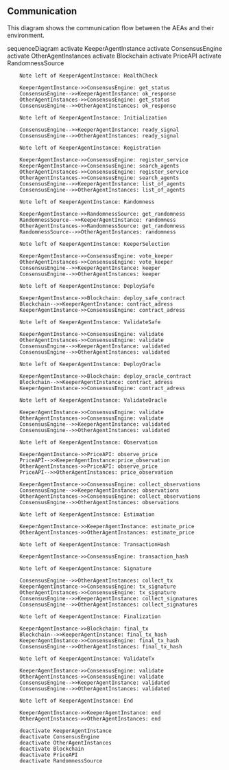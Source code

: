 ## Communication
This diagram shows the communication flow between the AEAs and their environment.

<div class="mermaid">
    sequenceDiagram
        activate KeeperAgentInstance
        activate ConsensusEngine
        activate OtherAgentInstances
        activate Blockchain
        activate PriceAPI
        activate RandomnessSource

        Note left of KeeperAgentInstance: HealthCheck

        KeeperAgentInstance->>ConsensusEngine: get_status
        ConsensusEngine-->>KeeperAgentInstance: ok_response
        OtherAgentInstances->>ConsensusEngine: get_status
        ConsensusEngine-->>OtherAgentInstances: ok_response

        Note left of KeeperAgentInstance: Initialization

        ConsensusEngine-->>KeeperAgentInstance: ready_signal
        ConsensusEngine-->>OtherAgentInstances: ready_signal

        Note left of KeeperAgentInstance: Registration

        KeeperAgentInstance->>ConsensusEngine: register_service
        KeeperAgentInstance->>ConsensusEngine: search_agents
        OtherAgentInstances->>ConsensusEngine: register_service
        OtherAgentInstances->>ConsensusEngine: search_agents
        ConsensusEngine-->>KeeperAgentInstance: list_of_agents
        ConsensusEngine-->>OtherAgentInstances: list_of_agents

        Note left of KeeperAgentInstance: Randomness

        KeeperAgentInstance->>RandomnessSource: get_randomness
        RandomnessSource-->>KeeperAgentInstance: randomness
        OtherAgentInstances->>RandomnessSource: get_randomness
        RandomnessSource-->>OtherAgentInstances: randomness

        Note left of KeeperAgentInstance: KeeperSelection

        KeeperAgentInstance->>ConsensusEngine: vote_keeper
        OtherAgentInstances->>ConsensusEngine: vote_keeper
        ConsensusEngine-->>KeeperAgentInstance: keeper
        ConsensusEngine-->>OtherAgentInstances: keeper

        Note left of KeeperAgentInstance: DeploySafe

        KeeperAgentInstance->>Blockchain: deploy_safe_contract
        Blockchain-->>KeeperAgentInstance: contract_adress
        KeeperAgentInstance->>ConsensusEngine: contract_adress

        Note left of KeeperAgentInstance: ValidateSafe

        KeeperAgentInstance->>ConsensusEngine: validate
        OtherAgentInstances->>ConsensusEngine: validate
        ConsensusEngine-->>KeeperAgentInstance: validated
        ConsensusEngine-->>OtherAgentInstances: validated

        Note left of KeeperAgentInstance: DeployOracle

        KeeperAgentInstance->>Blockchain: deploy_oracle_contract
        Blockchain-->>KeeperAgentInstance: contract_adress
        KeeperAgentInstance->>ConsensusEngine: contract_adress

        Note left of KeeperAgentInstance: ValidateOracle

        KeeperAgentInstance->>ConsensusEngine: validate
        OtherAgentInstances->>ConsensusEngine: validate
        ConsensusEngine-->>KeeperAgentInstance: validated
        ConsensusEngine-->>OtherAgentInstances: validated

        Note left of KeeperAgentInstance: Observation

        KeeperAgentInstance->>PriceAPI: observe_price
        PriceAPI-->>KeeperAgentInstance:price_observation
        OtherAgentInstances->>PriceAPI: observe_price
        PriceAPI-->>OtherAgentInstances: price_observation

        KeeperAgentInstance->>ConsensusEngine: collect_observations
        ConsensusEngine-->>KeeperAgentInstance: observations
        OtherAgentInstances->>ConsensusEngine: collect_observations
        ConsensusEngine-->>OtherAgentInstances: observations

        Note left of KeeperAgentInstance: Estimation

        KeeperAgentInstance->>KeeperAgentInstance: estimate_price
        OtherAgentInstances->>OtherAgentInstances: estimate_price

        Note left of KeeperAgentInstance: TransactionHash

        KeeperAgentInstance->>ConsensusEngine: transaction_hash

        Note left of KeeperAgentInstance: Signature

        ConsensusEngine-->>OtherAgentInstances: collect_tx
        KeeperAgentInstance->>ConsensusEngine: tx_signature
        OtherAgentInstances->>ConsensusEngine: tx_signature
        ConsensusEngine-->>KeeperAgentInstance: collect_signatures
        ConsensusEngine-->>OtherAgentInstances: collect_signatures

        Note left of KeeperAgentInstance: Finalization

        KeeperAgentInstance->>Blockchain: final_tx
        Blockchain-->>KeeperAgentInstance: final_tx_hash
        KeeperAgentInstance->>ConsensusEngine: final_tx_hash
        ConsensusEngine-->>OtherAgentInstances: final_tx_hash

        Note left of KeeperAgentInstance: ValidateTx

        KeeperAgentInstance->>ConsensusEngine: validate
        OtherAgentInstances->>ConsensusEngine: validate
        ConsensusEngine-->>KeeperAgentInstance: validated
        ConsensusEngine-->>OtherAgentInstances: validated

        Note left of KeeperAgentInstance: End

        KeeperAgentInstance->>KeeperAgentInstance: end
        OtherAgentInstances->>OtherAgentInstances: end

        deactivate KeeperAgentInstance
        deactivate ConsensusEngine
        deactivate OtherAgentInstances
        deactivate Blockchain
        deactivate PriceAPI
        deactivate RandomnessSource
</div>